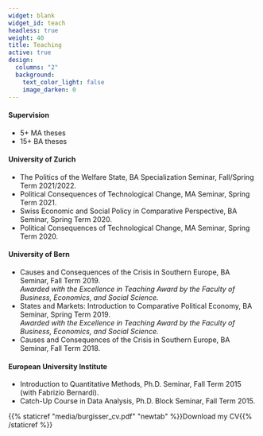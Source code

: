 ```yaml
---
widget: blank
widget_id: teach
headless: true
weight: 40
title: Teaching
active: true
design:
  columns: "2"
  background:
    text_color_light: false
    image_darken: 0
---
```


#### Supervision

* 5+ MA theses
* 15+ BA theses


#### University of Zurich

* The Politics of the Welfare State, BA Specialization Seminar, Fall/Spring Term 2021/2022.
* Political Consequences of Technological Change, MA Seminar, Spring Term 2021.
* Swiss Economic and Social Policy in Comparative Perspective, BA Seminar, Spring Term 2020. 
* Political Consequences of Technological Change, MA Seminar, Spring Term 2020. 

#### University of Bern

* Causes and Consequences of the Crisis in Southern Europe, BA Seminar, Fall Term 2019.\
  *Awarded with the Excellence in Teaching Award by the Faculty of Business, Economics, and Social Science.* 
* States and Markets: Introduction to Comparative Political Economy, BA Seminar, Spring Term 2019.\
  *Awarded with the Excellence in Teaching Award by the Faculty of Business, Economics, and Social Science.* 
* Causes and Consequences of the Crisis in Southern Europe, BA Seminar, Fall Term 2018.

#### European University Institute

* Introduction to Quantitative Methods, Ph.D. Seminar, Fall Term 2015 (with Fabrizio Bernardi). 
* Catch-Up Course in Data Analysis, Ph.D. Block Seminar, Fall Term 2015.


{{% staticref "media/burgisser_cv.pdf" "newtab" %}}Download my CV{{% /staticref %}}

